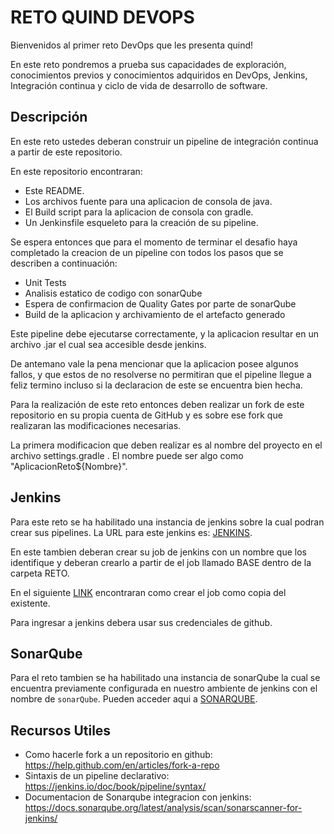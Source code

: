 # RETO QUIND DEVOPS

Bienvenidos al primer reto DevOps que les presenta quind!

En este reto pondremos a prueba sus capacidades de exploración,
conocimientos previos y conocimientos adquiridos en DevOps, Jenkins,
Integración continua y ciclo de vida de desarrollo de software.

## Descripción

En este reto ustedes deberan construir un pipeline de integración
continua a partir de este repositorio.

En este repositorio encontraran:
- Este README.
- Los archivos fuente para una aplicacion de consola de java.
- El Build script para la aplicacion de consola con gradle.
- Un Jenkinsfile esqueleto para la creación de su pipeline.

Se espera entonces que para el momento de terminar el desafio haya completado
la creacion de un pipeline con todos los pasos que se describen a continuación:
- Unit Tests
- Analisis estatico de codigo con sonarQube
- Espera de confirmacion de Quality Gates por parte de sonarQube
- Build de la aplicacion y archivamiento de el artefacto generado

Este pipeline debe ejecutarse correctamente, y la aplicacion resultar en un archivo
.jar el cual sea accesible desde jenkins.

De antemano vale la pena mencionar que la aplicacion posee algunos fallos,
y que estos de no resolverse no permitiran que el pipeline llegue a feliz termino
incluso si la declaracion de este se encuentra bien hecha.

Para la realización de este reto entonces deben realizar un fork de este repositorio
en su propia cuenta de GitHub y es sobre ese fork que realizaran las modificaciones necesarias.

La primera modificacion que deben realizar es al nombre del proyecto en el archivo
settings.gradle . El nombre puede ser algo como "AplicacionReto${Nombre}".

## Jenkins
Para este reto se ha habilitado una instancia de jenkins sobre la cual podran crear sus pipelines.
La URL para este jenkins es: [JENKINS](reto-jenkins.quind.tabcode.tech).

En este tambien deberan crear su job de jenkins con un nombre que los identifique
y deberan crearlo a partir de el job llamado BASE dentro de la carpeta RETO.

En el siguiente [LINK](https://stackoverflow.com/questions/23838259/how-do-i-clone-a-job-in-jenkins/40432731#40432731)
encontraran como crear el job como copia del existente. 

Para ingresar a jenkins debera usar sus credenciales de github.

## SonarQube

Para el reto tambien se ha habilitado una instancia de sonarQube la cual se
encuentra previamente configurada en nuestro ambiente de jenkins con el nombre de `sonarQube`.
Pueden acceder aqui a [SONARQUBE](reto-sonarqube.quind.tabcode.tech).

## Recursos Utiles

- Como hacerle fork a un repositorio en github: https://help.github.com/en/articles/fork-a-repo
- Sintaxis de un pipeline declarativo: https://jenkins.io/doc/book/pipeline/syntax/
- Documentacion de Sonarqube integracion con jenkins: https://docs.sonarqube.org/latest/analysis/scan/sonarscanner-for-jenkins/
